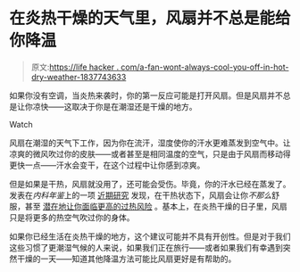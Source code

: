 # 在炎热干燥的天气里，风扇并不总是能给你降温

> 原文:[https://life hacker . com/a-fan-wont-always-cool-you-off-in-hot-dry-weather-1837743633](https://lifehacker.com/a-fan-wont-always-cool-you-off-in-hot-dry-weather-1837743633)

如果你没有空调，当炎热来袭时，你的第一反应可能是打开风扇。但是风扇并不总是让你凉快——这取决于你是在潮湿还是干燥的地方。

Watch

风扇在潮湿的天气下工作，因为你在流汗，湿度使你的汗水更难蒸发到空气中。让凉爽的微风吹过你的皮肤——或者甚至是相同温度的空气，只是由于风扇而移动得更快一点——汗水会变干，在这个过程中让你感到凉爽。

但是如果是干热，风扇就没用了，还可能会受伤。毕竟，你的汗水已经在蒸发了。发表在*内科年鉴*上的一项 [近期研究](https://annals.org/aim/article-abstract/2747512/effects-electric-fan-use-under-differing-resting-heat-index-conditions) 发现，在干热状态下，风扇会让你*不那么*舒服，甚至 [潜在地让你面临更高的过热风险](https://www.scientificamerican.com/article/fans-may-be-okay-for-muggy-days-but-avoid-them-in-extreme-dry-heat/) 。基本上，在炎热干燥的日子里，风扇只是将更多的热空气吹过你的身体。

如果你已经生活在炎热干燥的地方，这个建议可能并不具有开创性。但是对于我们这些习惯了更潮湿气候的人来说，如果我们正在旅行——或者如果我们有幸遇到突然干燥的一天——知道其他降温方法可能比风扇更好是有帮助的。